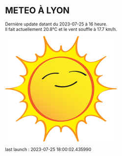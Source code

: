 # METEO À LYON

Dernière update datant du 2023-07-25 à 16 heure.  
Il fait actuellement 20.8°C et le vent souffle à 17.7 km/h.      

![](./.github/sun.png)

last launch : 2023-07-25 18:00:02.435990
